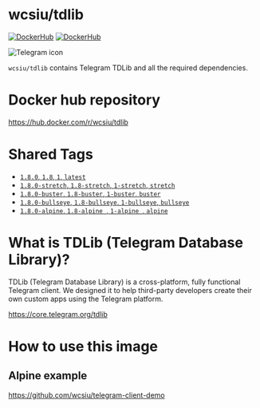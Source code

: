 # wcsiu/tdlib
[![DockerHub](https://img.shields.io/docker/cloud/automated/wcsiu/tdlib)](https://hub.docker.com/r/wcsiu/tdlib/)
[![DockerHub](https://img.shields.io/docker/cloud/build/wcsiu/tdlib)](https://hub.docker.com/r/wcsiu/tdlib/builds)

<div><img src="https://telegram.org/img/t_logo.svg?1"
     alt="Telegram icon"/></div>


`wcsiu/tdlib` contains Telegram TDLib and all the required dependencies.

# Docker hub repository
https://hub.docker.com/r/wcsiu/tdlib

# Shared Tags
* [`1.8.0`, `1.8`, `1`, `latest`][1.8-Dockerfile]
* [`1.8.0-stretch`, `1.8-stretch`, `1-stretch`, `stretch`][1.8-stretchDockerfile]
* [`1.8.0-buster`, `1.8-buster`, `1-buster`, `buster`][1.8-busterDockerfile]
* [`1.8.0-bullseye`, `1.8-bullseye`, `1-bullseye`, `bullseye`][1.8-Dockerfile]
* [`1.8.0-alpine`, `1.8-alpine `, `1-alpine `, `alpine`][1.8-alpineDockerfile]

# What is TDLib (Telegram Database Library)?
TDLib (Telegram Database Library) is a cross-platform, fully functional Telegram client. We designed it to help third-party developers create their own custom apps using the Telegram platform.


https://core.telegram.org/tdlib

# How to use this image

## Alpine example
https://github.com/wcsiu/telegram-client-demo

[1.8-Dockerfile]: https://github.com/wcsiu/tdlib/blob/v1.8.0/bullseye/Dockerfile
[1.8-stretchDockerfile]: https://github.com/wcsiu/tdlib/blob/v1.8.0/stretch/Dockerfile
[1.8-busterDockerfile]: https://github.com/wcsiu/tdlib/blob/v1.8.0/buster/Dockerfile
[1.8-alpineDockerfile]: https://github.com/wcsiu/tdlib/blob/v1.8.0/alpine/Dockerfile